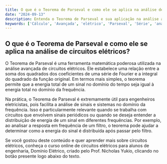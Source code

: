 ```yaml
---
title: O que é o Teorema de Parseval e como ele se aplica na análise de circuitos elétricos?
date: "2024-09-13"
description: Entenda o Teorema de Parseval e sua aplicação na análise avançada de circuitos elétricos.
keywords: ['Cálculo', 'Avançada', 'elétrico', 'Parseval', 'Série', 'análise', 'Aplicação']
---
```


## O que é o Teorema de Parseval e como ele se aplica na análise de circuitos elétricos?

O Teorema de Parseval é uma ferramenta matemática poderosa utilizada na análise avançada de circuitos elétricos. Ele estabelece uma relação entre a soma dos quadrados dos coeficientes de uma série de Fourier e a integral do quadrado da função original. Em termos mais simples, o teorema permite que a energia total de um sinal no domínio do tempo seja igual à energia total no domínio da frequência.

Na prática, o Teorema de Parseval é extremamente útil para engenheiros eletricistas, pois facilita a análise de sinais e sistemas no domínio da frequência. Isso é particularmente relevante quando se trabalha com circuitos que envolvem sinais periódicos ou quando se deseja entender a distribuição de energia de um sinal em diferentes frequências. Por exemplo, ao analisar a resposta em frequência de um filtro, o teorema pode ajudar a determinar como a energia do sinal é distribuída após passar pelo filtro.

Se você gostou deste conteúdo e quer aprender mais sobre circuitos elétricos, conheça o curso online de circuitos elétricos para alunos de engenharia, Domínio Elétrico, criado pelo Prof. Nicholas Yukio, clicando no botão presente logo abaixo do texto.